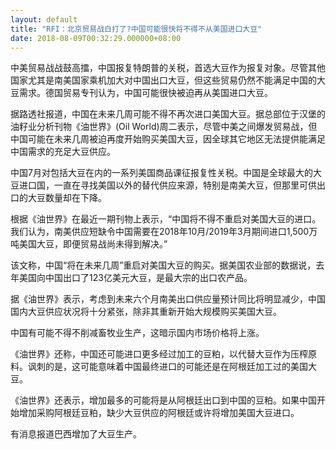 ```yaml
---
layout: default
title: "RFI：北京贸易战白打了?中国可能很快将不得不从美国进口大豆"
date: 2018-08-09T00:32:29.000000+08:00
---
```


中美贸易战战鼓高擂，中国报复特朗普的关税，首选大豆作为报复对象。尽管其他国家尤其是南美国家乘机加大对中国出口大豆，但这些贸易仍然不能满足中国的大豆需求。德国贸易专刊认为，中国可能很快被迫再从美国进口大豆。


据路透社报道，中国在未来几周可能不得不再次进口美国大豆。据总部位于汉堡的油籽业分析刊物《油世界》(Oil World)周二表示，尽管中美之间爆发贸易战，但中国可能在未来几周被迫再度开始购买美国大豆，因全球其它地区无法提供能满足中国需求的充足大豆供应。


中国7月对包括大豆在内的一系列美国商品课征报复性关税。中国是全球最大的大豆进口国，一直在寻找美国以外的替代供应来源，特别是南美大豆，但那里可供出口的大豆数量却在下降。


根据《油世界》在最近一期刊物上表示，“中国将不得不重启对美国大豆的进口。我们认为，南美供应短缺令中国需要在2018年10月/2019年3月期间进口1,500万吨美国大豆，即便贸易战尚未得到解决。”


该文称，中国“将在未来几周”重启对美国大豆的购买。据美国农业部的数据说，去年美国向中国出口了123亿美元大豆，是最大宗的出口农产品。


据《油世界》表示，考虑到未来六个月南美出口供应量预计同比将明显减少，中国国内大豆供应状况将十分紧张，除非其重新开始大规模购买美国大豆。


中国有可能不得不削减畜牧业生产，这暗示国内市场价格将上涨。


《油世界》还称，中国还可能进口更多经过加工的豆粕，以代替大豆作为压榨原料。讽刺的是，这可能意味着中国最终进口的可能还是在阿根廷加工过的美国大豆。


《油世界》还表示，增加最多的可能将是从阿根廷出口到中国的豆粕。如果中国开始增加采购阿根廷豆粕，缺少大豆供应的阿根廷或许将增加美国大豆进口。


有消息报道巴西增加了大豆生产。

